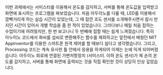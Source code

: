 이번 과제에서는 서미스터를 이용해서 온도를 감지하고, 서버를 통해 온도값을 입력받고 화면에 표시하는 프로그램을 짜보았습니다.
처음 아두이노를 다룰 때, LED를 이용해서 깜빡거리게 하는 실습 시간이 있었는데, 그 때 잠깐 조도 센서를 소개해주시면서 잠시 만지던 시간이 있어서
개별 학습을 좀 한 적이 있었습니다. 그러다보니 매일 처음 접하는 수업이기에 어려웠지만, 한 번 보고나니 두 번째에 접할 때는 쉽게 느껴졌습니다.
특히 아누이노 코드에서 화씨를 섭씨로 변환해주는 함수를 제외하고는 앞전에서 배웠던 MIT Appinventor를 이용한 스마트폰 원격 제어를 할 때보다
쉽다고 생각했습니다. 그리고, Processing 코드는 계속 유사한 틀 안에서 응용을 하게되어 이제는 눈에 익게 되어버렸습니다.
아두이노 회로에 연결된 가변저항장치 (서미스터. 이하 온도 센서)가 제 손의 온도를 감지하고, 서버를 통해 화면에 출력되는 것을 직접 확인한 것이
상당히 인상 깊었습니다.
